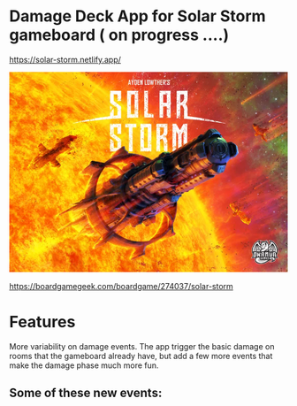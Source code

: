 # Damage Deck App for Solar Storm gameboard ( on progress ....)

https://solar-storm.netlify.app/

![Solar Storm / Tormenta Solar](./solarstorm.webp "SolarStorm")

https://boardgamegeek.com/boardgame/274037/solar-storm

# Features
More variability on damage events. The app trigger the basic damage on rooms that the gameboard already have, but add a few more events that make the damage phase much more fun.

Some of these new events:
- 



